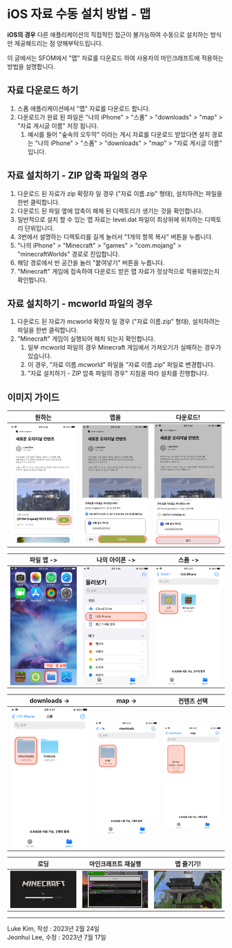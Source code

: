 # iOS 자료 수동 설치 방법 - 맵

**iOS의 경우** 다른 애플리케이션의 직접적인 접근이 불가능하여 수동으로 설치하는 방식만 제공해드리는 점 양해부탁드립니다.

이 글에서는 SFOM에서 "맵" 자료를 다운로드 하여 사용자의 마인크래프트에 적용하는 방법을 설명합니다.

## 자료 다운로드 하기

1. 스폼 애플리케이션에서 "맵" 자료를 다운로드 합니다.
2. 다운로드가 완료 된 파일은 "나의 iPhone" > "스폼" > "downloads" > "map" > "자료 게시글 이름" 저장 됩니다.
    1. 예시를 들어 "숲속의 오두막" 이라는 게시 자료를 다운로드 받았다면 설치 경로는 "나의 iPhone" > "스폼" > "downloads" > "map" > "자료 게시글 이름" 입니다.

## 자료 설치하기 - ZIP 압축 파일의 경우

1. 다운로드 된 자료가 zip 확장자 일 경우 ("자료 이름.zip" 형태), 설치하려는 파일을 한번 클릭합니다.
2. 다운로드 된 파일 옆에 압축이 해제 된 디렉토리가 생기는 것을 확인합니다.
3. 일반적으로 설치 할 수 있는 맵 자료는 level.dat 파일이 최상위에 위치하는 디렉토리 단위입니다.
4. 3번에서 설명하는 디렉토리를 길게 눌러서 "1개의 항목 복사" 버튼을 누릅니다.
5. "나의 iPhone" > "Minecraft" > "games" > "com.mojang" > "minecraftWorlds" 경로로 진입합니다.
6. 해당 경로에서 빈 공간을 눌러 "붙여넣기" 버튼을 누릅니다.
7. "Minecraft" 게임에 접속하여 다운로드 받은 맵 자료가 정상적으로 적용되었는지 확인합니다.

## 자료 설치하기 - mcworld 파일의 경우

1. 다운로드 된 자료가 mcworld 확장자 일 경우 ("자료 이름.zip" 형태), 설치하려는 파일을 한번 클릭합니다.
2. "Minecraft" 게임이 실행되어 패치 되는지 확인합니다.
    1. 일부 mcworld 파일의 경우 Minecraft 게임에서 가져오기가 실패하는 경우가 있습니다.
    2. 이 경우, "자료 이름.mcworld" 파일을 "자료 이름.zip" 파일로 변경합니다.
    3. "자료 설치하기 - ZIP 압축 파일의 경우" 지침을 따라 설치를 진행합니다.

## 이미지 가이드

| 원하는                                               | 맵을                                                | 다운로드!                                             |
|---------------------------------------------------|---------------------------------------------------|---------------------------------------------------|
| ![](./guide_installation_map_en.assets/Map01.png) | ![](./guide_installation_map_en.assets/Map02.PNG) | ![](./guide_installation_map_en.assets/Map03.PNG) |

| 파일 앱 ->                                           | 나의 아이폰 ->                                         | 스폼 ->                                             | 
|---------------------------------------------------|---------------------------------------------------|---------------------------------------------------|
| ![](./guide_installation_map_en.assets/Map04.png) | ![](./guide_installation_map_en.assets/Map05.png) | ![](./guide_installation_map_en.assets/Map06.png) | 

| downloads ->                                      | map ->                                            | 컨텐츠 선택                                            |
|---------------------------------------------------|---------------------------------------------------|---------------------------------------------------|
| ![](./guide_installation_map_en.assets/Map07.png) | ![](./guide_installation_map_en.assets/Map08.png) | ![](./guide_installation_map_en.assets/Map09.png) |

| 로딩                                                | 마인크래프트 재실행                                       | 맵 즐기기!                                            |
|---------------------------------------------------|--------------------------------------------------|---------------------------------------------------|
| ![](./guide_installation_map_en.assets/Map10.png) | ![](./guide_installation_map_en.assets/Map11.png) | ![](./guide_installation_map_en.assets/Map12.png) |


---

Luke Kim, 작성 : 2023년 2월 24일  
Jeonhui Lee, 수정 : 2023년 7월 17일 